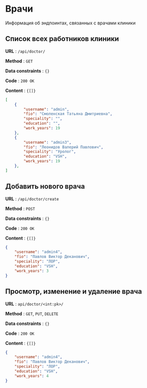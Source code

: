 # Врачи

Информация об эндпоинтах, связанных с врачами клиники

## Cписок всех работников клиники

**URL** : `/api/doctor/`

**Method** : `GET`

**Data constraints** : `{}`

**Code** : `200 OK`

**Content** : `{[]}`

```json
[
    {
        "username": "admin",
        "fio": "Смоленская Татьяна Дмитриевна",
        "speciality": "",
        "education": "",
        "work_years": 19
    },
    {
        "username": "admin3",
        "fio": "Леонидов Валерий Павлович",
        "speciality": "Уролог",
        "education": "VSH",
        "work_years": 19
    },
]
```
## Добавить нового врача

**URL** : `/api/doctor/create`

**Method** : `POST`

**Data constraints** : `{}`

**Code** : `200 OK`

**Content** : `{[]}`

```json
{
    "username": "admin4",
    "fio": "Павлов Виктор Деканович",
    "speciality": "ЛОР",
    "education": "VSH",
    "work_years": 3
}
```

## Просмотр, изменение и удаление врача

**URL** : `api/doctor/<int:pk>/`

**Method** : `GET`, `PUT`, `DELETE`

**Data constraints** : `{}`

**Code** : `200 OK`

**Content** : `{[]}`

```json
{
    "username": "admin4",
    "fio": "Павлов Виктор Деканович",
    "speciality": "ЛОР",
    "education": "VSH",
    "work_years": 4
}
```